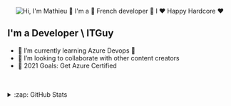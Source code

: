 <p align="center">
  <img src="https://github.com/rohanb12/rohanb12/blob/main/assets/profile.gif" alt="Hi, I'm Mathieu 👋 I'm a 🚀 French developer 🚀 I ❤️ Happy Hardcore ❤️">
</p>

<!--
How to make this gif ?

I made my with https://codesandbox.io/s/github-profile-2ijk7
Then i recorded my screen to gif on Mac with Quicktime  and save result to [assets/github.mov](assets/github.mov)
This [gist](https://gist.github.com/tskaggs/6394639) help me to create a dedicated command that convert MOV to GIF.
Type this command `make generate-gif` to generate [assets/github.gif](assets/github.gif)
-->


## I'm a Developer \ ITGuy

- 🌱 I’m currently learning Azure Devops 🤣
- 👯 I’m looking to collaborate with other content creators
- 🥅 2021 Goals: Get Azure Certified 

<br />
<br />

<details>
  <summary>:zap: GitHub Stats</summary>

  <img align="left" alt="codeSTACKr's GitHub Stats" src="https://github-readme-stats.vercel.app/api?username=rohanb12&show_icons=true&hide_border=true&theme=dark" />
</details>
